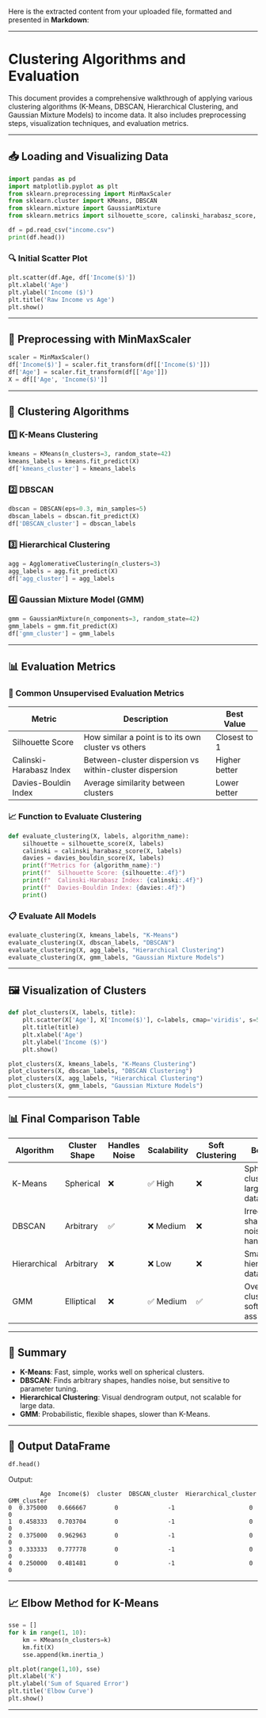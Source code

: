Here is the extracted content from your uploaded file, formatted and presented in **Markdown**:

---

# Clustering Algorithms and Evaluation

This document provides a comprehensive walkthrough of applying various clustering algorithms (K-Means, DBSCAN, Hierarchical Clustering, and Gaussian Mixture Models) to income data. It also includes preprocessing steps, visualization techniques, and evaluation metrics.

---

## 📥 Loading and Visualizing Data

```python
import pandas as pd
import matplotlib.pyplot as plt
from sklearn.preprocessing import MinMaxScaler
from sklearn.cluster import KMeans, DBSCAN
from sklearn.mixture import GaussianMixture
from sklearn.metrics import silhouette_score, calinski_harabasz_score, davies_bouldin_score

df = pd.read_csv("income.csv")
print(df.head())
```

### 🔍 Initial Scatter Plot

```python
plt.scatter(df.Age, df['Income($)'])
plt.xlabel('Age')
plt.ylabel('Income ($)')
plt.title('Raw Income vs Age')
plt.show()
```

---

## 🧹 Preprocessing with MinMaxScaler

```python
scaler = MinMaxScaler()
df['Income($)'] = scaler.fit_transform(df[['Income($)']])
df['Age'] = scaler.fit_transform(df[['Age']])
X = df[['Age', 'Income($)']]
```

---

## 🧠 Clustering Algorithms

### 1️⃣ K-Means Clustering

```python
kmeans = KMeans(n_clusters=3, random_state=42)
kmeans_labels = kmeans.fit_predict(X)
df['kmeans_cluster'] = kmeans_labels
```

### 2️⃣ DBSCAN

```python
dbscan = DBSCAN(eps=0.3, min_samples=5)
dbscan_labels = dbscan.fit_predict(X)
df['DBSCAN_cluster'] = dbscan_labels
```

### 3️⃣ Hierarchical Clustering

```python
agg = AgglomerativeClustering(n_clusters=3)
agg_labels = agg.fit_predict(X)
df['agg_cluster'] = agg_labels
```

### 4️⃣ Gaussian Mixture Model (GMM)

```python
gmm = GaussianMixture(n_components=3, random_state=42)
gmm_labels = gmm.fit_predict(X)
df['gmm_cluster'] = gmm_labels
```

---

## 📊 Evaluation Metrics

### 📏 Common Unsupervised Evaluation Metrics

| Metric | Description | Best Value |
|--------|-------------|------------|
| Silhouette Score | How similar a point is to its own cluster vs others | Closest to 1 |
| Calinski-Harabasz Index | Between-cluster dispersion vs within-cluster dispersion | Higher better |
| Davies-Bouldin Index | Average similarity between clusters | Lower better |

### 📈 Function to Evaluate Clustering

```python
def evaluate_clustering(X, labels, algorithm_name):
    silhouette = silhouette_score(X, labels)
    calinski = calinski_harabasz_score(X, labels)
    davies = davies_bouldin_score(X, labels)
    print(f"Metrics for {algorithm_name}:")
    print(f"  Silhouette Score: {silhouette:.4f}")
    print(f"  Calinski-Harabasz Index: {calinski:.4f}")
    print(f"  Davies-Bouldin Index: {davies:.4f}")
    print()
```

### 📋 Evaluate All Models

```python
evaluate_clustering(X, kmeans_labels, "K-Means")
evaluate_clustering(X, dbscan_labels, "DBSCAN")
evaluate_clustering(X, agg_labels, "Hierarchical Clustering")
evaluate_clustering(X, gmm_labels, "Gaussian Mixture Models")
```

---

## 🖼️ Visualization of Clusters

```python
def plot_clusters(X, labels, title):
    plt.scatter(X['Age'], X['Income($)'], c=labels, cmap='viridis', s=50)
    plt.title(title)
    plt.xlabel('Age')
    plt.ylabel('Income ($)')
    plt.show()

plot_clusters(X, kmeans_labels, "K-Means Clustering")
plot_clusters(X, dbscan_labels, "DBSCAN Clustering")
plot_clusters(X, agg_labels, "Hierarchical Clustering")
plot_clusters(X, gmm_labels, "Gaussian Mixture Models")
```

---

## 📊 Final Comparison Table

| Algorithm | Cluster Shape | Handles Noise | Scalability | Soft Clustering | Best For |
|----------|----------------|----------------|--------------|------------------|-----------|
| K-Means | Spherical | ❌ | ✅ High | ❌ | Spherical clusters, large datasets |
| DBSCAN | Arbitrary | ✅ | ❌ Medium | ❌ | Irregular shapes, noise handling |
| Hierarchical | Arbitrary | ❌ | ❌ Low | ❌ | Small hierarchical datasets |
| GMM | Elliptical | ❌ | ✅ Medium | ✅ | Overlapping clusters, soft assignment |

---

## 📝 Summary

- **K-Means**: Fast, simple, works well on spherical clusters.
- **DBSCAN**: Finds arbitrary shapes, handles noise, but sensitive to parameter tuning.
- **Hierarchical Clustering**: Visual dendrogram output, not scalable for large data.
- **GMM**: Probabilistic, flexible shapes, slower than K-Means.

---

## 📁 Output DataFrame

```python
df.head()
```

Output:
```
         Age  Income($)  cluster  DBSCAN_cluster  Hierarchical_cluster  GMM_cluster
0  0.375000   0.666667        0              -1                     0            0
1  0.458333   0.703704        0              -1                     0            0
2  0.375000   0.962963        0              -1                     0            0
3  0.333333   0.777778        0              -1                     0            0
4  0.250000   0.481481        0              -1                     0            0
```

---

## 📈 Elbow Method for K-Means

```python
sse = []
for k in range(1, 10):
    km = KMeans(n_clusters=k)
    km.fit(X)
    sse.append(km.inertia_)

plt.plot(range(1,10), sse)
plt.xlabel('K')
plt.ylabel('Sum of Squared Error')
plt.title('Elbow Curve')
plt.show()
```

---
